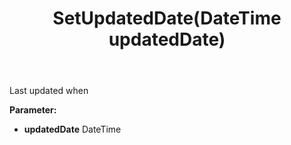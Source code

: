 ﻿---
uid: crmscript_ref_NSBlobEntity_SetUpdatedDate
title: SetUpdatedDate(DateTime updatedDate)
intellisense: NSBlobEntity.SetUpdatedDate
keywords: NSBlobEntity, GetUpdatedDate
so.topic: reference
---

Last updated when

**Parameter:** 
 - **updatedDate** DateTime

